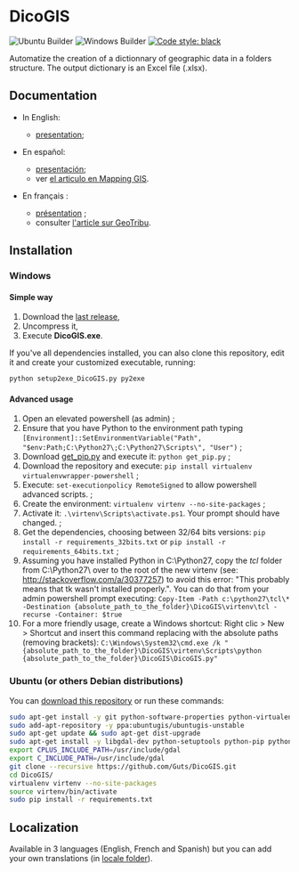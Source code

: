 ﻿# DicoGIS

![Ubuntu Builder](https://github.com/Guts/DicoGIS/workflows/Ubuntu%20Builder/badge.svg)
![Windows Builder](https://github.com/Guts/DicoGIS/workflows/Windows%20Builder/badge.svg)
[![Code style: black](https://img.shields.io/badge/code%20style-black-000000.svg)](https://github.com/psf/black)

Automatize the creation of a dictionnary of geographic data in a folders structure. The output dictionary is an Excel file (.xlsx).

## Documentation

* In English:
    + [presentation](/doc/DicoGIS_Presentation_EN.md);

* En español:
    + [presentación](/doc/DicoGIS_Presentacion_ES.md);
    + ver [el articulo en Mapping GIS](http://mappinggis.com/2014/10/dicogis-el-diccionario-de-datos-gis/).

* En français :
    + [présentation](/doc/DicoGIS_Presentation_FR.md) ;
    + consulter [l'article sur GeoTribu](http://geotribu.net/dicogis).


## Installation

### Windows

#### Simple way

 1. Download the [last release](https://github.com/Guts/DicoGIS/releases),
 2. Uncompress it,
 3. Execute **DicoGIS.exe**.

If you've all dependencies installed, you can also clone this repository, edit it and create your customized executable, running:

```bash
python setup2exe_DicoGIS.py py2exe
```

#### Advanced usage

1. Open an elevated powershell (as admin) ;
2. Ensure that you have Python to the environment path typing `[Environment]::SetEnvironmentVariable("Path", "$env:Path;C:\Python27\;C:\Python27\Scripts\", "User")` ;
3. Download [get_pip.py](https://raw.githubusercontent.com/pypa/pip/master/contrib/get-pip.py) and execute it: `python get_pip.py` ;
4. Download the repository and execute: `pip install virtualenv virtualenvwrapper-powershell` ;
5. Execute: `set-executionpolicy RemoteSigned` to allow powershell advanced scripts. ;
6. Create the environment: `virtualenv virtenv --no-site-packages` ;
7. Activate it: `.\virtenv\Scripts\activate.ps1`. Your prompt should have changed. ;
8. Get the dependencies, choosing between 32/64 bits versions: `pip install -r requirements_32bits.txt` or `pip install -r requirements_64bits.txt` ;
9. Assuming you have installed Python in C:\Python27\, copy the *tcl* folder from C:\Python27\ over to the root of the new virtenv (see: http://stackoverflow.com/a/30377257) to avoid this error: "This probably means that tk wasn't installed properly.". You can do that from your admin powershell prompt executing: `Copy-Item -Path c:\python27\tcl\* -Destination {absolute_path_to_the_folder}\DicoGIS\virtenv\tcl -recurse -Container: $true`
10. For a more friendly usage, create a Windows shortcut: Right clic > New > Shortcut and insert this command replacing with the absolute paths (removing brackets): `C:\Windows\System32\cmd.exe /k "{absolute_path_to_the_folder}\DicoGIS\virtenv\Scripts\python {absolute_path_to_the_folder}\DicoGIS\DicoGIS.py"`

### Ubuntu (or others Debian distributions)

You can [download this repository](https://github.com/Guts/DicoGIS/archive/master.zip) or run these commands:

```bash
sudo apt-get install -y git python-software-properties python-virtualenv
sudo add-apt-repository -y ppa:ubuntugis/ubuntugis-unstable
sudo apt-get update && sudo apt-get dist-upgrade
sudo apt-get install -y libgdal-dev python-setuptools python-pip python-dev python-tk python-gdal
export CPLUS_INCLUDE_PATH=/usr/include/gdal
export C_INCLUDE_PATH=/usr/include/gdal
git clone --recursive https://github.com/Guts/DicoGIS.git
cd DicoGIS/
virtualenv virtenv --no-site-packages
source virtenv/bin/activate
sudo pip install -r requirements.txt
```

## Localization

Available in 3 languages (English, French and Spanish) but you can add your own translations (in [locale folder](https://github.com/Guts/DicoGIS/tree/master/data/locale)).



